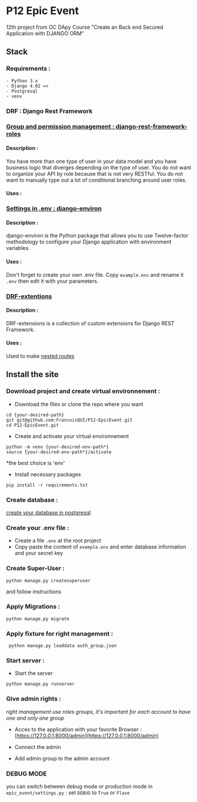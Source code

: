 # P12 Epic Event
12th project from OC DApy Course
"Create an Back end Secured Application with DJANGO ORM"

## Stack

### Requirements :
    - Python 3.x
    - Django 4.02 =<
    - Postgresql
    - venv

### DRF : Django Rest Framework

### [Group and permission management : django-rest-framework-roles](https://github.com/computer-lab/django-rest-framework-roles)

#### Description : 
You have more than one type of user in your data model and you have business logic that diverges depending on the type of user. You do not want to organize your API by role because that is not very RESTful. You do not want to manually type out a lot of conditional branching around user roles.

#### Uses :

### [Settings in .env : django-environ](https://django-environ.readthedocs.io/en/latest/)

#### Description :
django-environ is the Python package that allows you to use Twelve-factor methodology to configure your Django application with environment variables.

#### Uses :
Don't forget to create your own .env file. Copy ```example.env``` and rename it ```.env``` then edit it with your parameters.

### [DRF-extentions](http://chibisov.github.io/drf-extensions/docs/#drf-extensions)

#### Description :
DRF-extensions is a collection of custom extensions for Django REST Framework.

#### Uses :
Used to make [nested routes](http://chibisov.github.io/drf-extensions/docs/#nested-routes)

## Install the site

### Download project and create virtual environnement :

- Download the files or clone the repo where you want 
```shell
cd {your-desired-path}
git git@github.com:FrancoisQUI/P12-EpicEvent.git
cd P12-EpicEvent.git
```
- Create and activate your virtual environnement
```shell
python -m venv {your-desired-env-path*}
source {your-desired-env-path*}/activate
```
*the best choice is 'env'
- Install necessary packages
```shell
pip install -r requirements.txt
```

### Create database :

[create your database in postgresql](https://www.postgresql.org/docs/current/manage-ag-createdb.html)

### Create your .env file :

 - Create a file ```.env``` at the root project
 - Copy paste the content of ```exemple.env``` and enter database information and your secret key

### Create Super-User :

```shell
python manage.py createsuperuser  
```

and follow instructions

### Apply Migrations :

```shell
python manage.py migrate
```

### Apply fixture for right management :

```shell
 python manage.py loaddata auth_group.json
```

### Start server :
- Start the server
```shell
python manage.py runserver 
```

### Give admin rights :
*right management use roles groups, it's important for each account to have one and only one group*

- Acces to the application with your favorite Browser : 
[https://127.0.0.1:8000/admin](https://127.0.0.1:8000/admin)

- Connect the admin

- Add admin group to the admin account

### DEBUG MODE

you can switch between debug mode or production mode in ```epic_event/settings.py``` :
set ```DEBUG``` to ```True``` or ```Flase```
